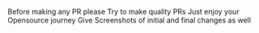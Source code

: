 Before making any PR please
Try to make quality PRs
Just enjoy your Opensource journey
Give Screenshots of initial and final changes as well
